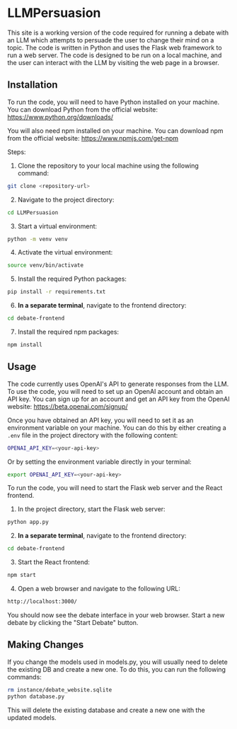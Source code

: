 # LLMPersuasion

This site is a working version of the code required for running a debate with an LLM which attempts to persuade the user to change their mind on a topic. The code is written in Python and uses the Flask web framework to run a web server. The code is designed to be run on a local machine, and the user can interact with the LLM by visiting the web page in a browser.

## Installation

To run the code, you will need to have Python installed on your machine. You can download Python from the official website: https://www.python.org/downloads/

You will also need npm installed on your machine. You can download npm from the official website: https://www.npmjs.com/get-npm

Steps:

1. Clone the repository to your local machine using the following command:

```bash
git clone <repository-url>
```

2. Navigate to the project directory:

```bash
cd LLMPersuasion
```

3. Start a virtual environment:

```bash
python -m venv venv
```

4. Activate the virtual environment:

```bash
source venv/bin/activate
```

5. Install the required Python packages:

```bash
pip install -r requirements.txt
```

6. **In a separate terminal**, navigate to the frontend directory:

```bash
cd debate-frontend
```

7. Install the required npm packages:

```bash
npm install
```

## Usage

The code currently uses OpenAI's API to generate responses from the LLM. To use the code, you will need to set up an OpenAI account and obtain an API key. You can sign up for an account and get an API key from the OpenAI website: https://beta.openai.com/signup/

Once you have obtained an API key, you will need to set it as an environment variable on your machine. You can do this by either creating a `.env` file in the project directory with the following content:

```bash
OPENAI_API_KEY=<your-api-key>
```

Or by setting the environment variable directly in your terminal:

```bash
export OPENAI_API_KEY=<your-api-key>
```

To run the code, you will need to start the Flask web server and the React frontend.

1. In the project directory, start the Flask web server:

```bash
python app.py
```

2. **In a separate terminal**, navigate to the frontend directory:

```bash
cd debate-frontend
```

3. Start the React frontend:

```bash
npm start
```

4. Open a web browser and navigate to the following URL:

```bash
http://localhost:3000/
```

You should now see the debate interface in your web browser. Start a new debate by clicking the "Start Debate" button.

## Making Changes

If you change the models used in models.py, you will usually need to delete the existing DB and create a new one. To do this, you can run the following commands:

```bash
rm instance/debate_website.sqlite
python database.py
```

This will delete the existing database and create a new one with the updated models.


